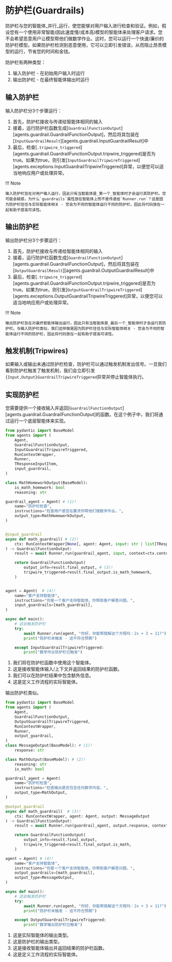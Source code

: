 # 防护栏(Guardrails)

防护栏与您的智能体_并行_运行，使您能够对用户输入进行检查和验证。例如，假设您有一个使用非常智能(因此速度慢/成本高)模型的智能体来处理客户请求。您不会希望恶意用户让模型帮他们做数学作业。这时，您可以运行一个快速/廉价的防护栏模型。如果防护栏检测到恶意使用，它可以立即引发错误，从而阻止昂贵模型的运行，节省您的时间和金钱。

防护栏有两种类型：

1. 输入防护栏 - 在初始用户输入时运行
2. 输出防护栏 - 在最终智能体输出时运行

## 输入防护栏

输入防护栏分3个步骤运行：

1. 首先，防护栏接收与传递给智能体相同的输入
2. 接着，运行防护栏函数生成[`GuardrailFunctionOutput`][agents.guardrail.GuardrailFunctionOutput]，然后将其包装在[`InputGuardrailResult`][agents.guardrail.InputGuardrailResult]中
3. 最后，检查[`.tripwire_triggered`][agents.guardrail.GuardrailFunctionOutput.tripwire_triggered]是否为true。如果为true，则引发[`InputGuardrailTripwireTriggered`][agents.exceptions.InputGuardrailTripwireTriggered]异常，以便您可以适当地响应用户或处理异常。

!!! Note

    输入防护栏旨在对用户输入运行，因此只有当智能体是_第一个_智能体时才会运行其防护栏。您可能会疑惑，为什么`guardrails`属性放在智能体上而不是传递给`Runner.run`？这是因为防护栏往往与实际智能体相关 - 您会为不同的智能体运行不同的防护栏，因此将代码放在一起有助于提高可读性。

## 输出防护栏

输出防护栏分3个步骤运行：

1. 首先，防护栏接收与传递给智能体相同的输入
2. 接着，运行防护栏函数生成[`GuardrailFunctionOutput`][agents.guardrail.GuardrailFunctionOutput]，然后将其包装在[`OutputGuardrailResult`][agents.guardrail.OutputGuardrailResult]中
3. 最后，检查[`.tripwire_triggered`][agents.guardrail.GuardrailFunctionOutput.tripwire_triggered]是否为true。如果为true，则引发[`OutputGuardrailTripwireTriggered`][agents.exceptions.OutputGuardrailTripwireTriggered]异常，以便您可以适当地响应用户或处理异常。

!!! Note

    输出防护栏旨在对最终智能体输出运行，因此只有当智能体是_最后一个_智能体时才会运行其防护栏。与输入防护栏类似，我们这样做是因为防护栏往往与实际智能体相关 - 您会为不同的智能体运行不同的防护栏，因此将代码放在一起有助于提高可读性。

## 触发机制(Tripwires)

如果输入或输出未通过防护栏检查，防护栏可以通过触发机制发出信号。一旦我们看到防护栏触发了触发机制，我们会立即引发`{Input,Output}GuardrailTripwireTriggered`异常并停止智能体执行。

## 实现防护栏

您需要提供一个接收输入并返回[`GuardrailFunctionOutput`][agents.guardrail.GuardrailFunctionOutput]的函数。在这个例子中，我们将通过运行一个底层智能体来实现。

```python
from pydantic import BaseModel
from agents import (
    Agent,
    GuardrailFunctionOutput,
    InputGuardrailTripwireTriggered,
    RunContextWrapper,
    Runner,
    TResponseInputItem,
    input_guardrail,
)

class MathHomeworkOutput(BaseModel):
    is_math_homework: bool
    reasoning: str

guardrail_agent = Agent( # (1)!
    name="防护栏检查",
    instructions="检查用户是否在要求你帮他们做数学作业。",
    output_type=MathHomeworkOutput,
)


@input_guardrail
async def math_guardrail( # (2)!
    ctx: RunContextWrapper[None], agent: Agent, input: str | list[TResponseInputItem]
) -> GuardrailFunctionOutput:
    result = await Runner.run(guardrail_agent, input, context=ctx.context)

    return GuardrailFunctionOutput(
        output_info=result.final_output, # (3)!
        tripwire_triggered=result.final_output.is_math_homework,
    )


agent = Agent(  # (4)!
    name="客户支持智能体",
    instructions="你是一个客户支持智能体。你帮助客户解答问题。",
    input_guardrails=[math_guardrail],
)

async def main():
    # 这会触发防护栏
    try:
        await Runner.run(agent, "你好，你能帮我解这个方程吗：2x + 3 = 11?")
        print("防护栏未触发 - 这不符合预期")

    except InputGuardrailTripwireTriggered:
        print("数学作业防护栏已触发")
```

1. 我们将在防护栏函数中使用这个智能体。
2. 这是接收智能体输入/上下文并返回结果的防护栏函数。
3. 我们可以在防护栏结果中包含额外信息。
4. 这是定义工作流程的实际智能体。

输出防护栏类似。

```python
from pydantic import BaseModel
from agents import (
    Agent,
    GuardrailFunctionOutput,
    OutputGuardrailTripwireTriggered,
    RunContextWrapper,
    Runner,
    output_guardrail,
)
class MessageOutput(BaseModel): # (1)!
    response: str

class MathOutput(BaseModel): # (2)!
    reasoning: str
    is_math: bool

guardrail_agent = Agent(
    name="防护栏检查",
    instructions="检查输出是否包含任何数学内容。",
    output_type=MathOutput,
)

@output_guardrail
async def math_guardrail(  # (3)!
    ctx: RunContextWrapper, agent: Agent, output: MessageOutput
) -> GuardrailFunctionOutput:
    result = await Runner.run(guardrail_agent, output.response, context=ctx.context)

    return GuardrailFunctionOutput(
        output_info=result.final_output,
        tripwire_triggered=result.final_output.is_math,
    )

agent = Agent( # (4)!
    name="客户支持智能体",
    instructions="你是一个客户支持智能体。你帮助客户解答问题。",
    output_guardrails=[math_guardrail],
    output_type=MessageOutput,
)

async def main():
    # 这会触发防护栏
    try:
        await Runner.run(agent, "你好，你能帮我解这个方程吗：2x + 3 = 11?")
        print("防护栏未触发 - 这不符合预期")

    except OutputGuardrailTripwireTriggered:
        print("数学输出防护栏已触发")
```

1. 这是实际智能体的输出类型。
2. 这是防护栏的输出类型。
3. 这是接收智能体输出并返回结果的防护栏函数。
4. 这是定义工作流程的实际智能体。
